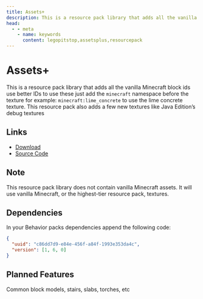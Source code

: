 ```yaml
---
title: Assets+
description: This is a resource pack library that adds all the vanilla Minecraft block ids use better IDs.
head:
  - - meta
    - name: keywords
      content: legopitstop,assetsplus,resourcepack
---
```


# Assets+

This is a resource pack library that adds all the vanilla Minecraft block ids use better IDs to use these just add the `minecraft` namespace before the texture for example: `minecraft:lime_concrete` to use the lime concrete texture. This resource pack also adds a few new textures like Java Edition’s debug textures

## Links

- [Download](https://github.com/legopitstop/Assets_Plus/releases)
- [Source Code](https://github.com/legopitstop/Assets_Plus)

## Note

This resource pack library does not contain vanilla Minecraft assets. It will use vanilla Minecraft, or the highest-tier resource pack, textures.

## Dependencies

In your Behavior packs dependencies append the following code:

```json
{
  "uuid": "c86dd7d9-e84e-456f-a84f-1993e353da4c",
  "version": [1, 6, 0]
}
```

## Planned Features

Common block models, stairs, slabs, torches, etc
